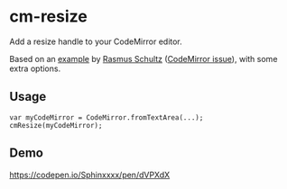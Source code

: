 # cm-resize
Add a resize handle to your CodeMirror editor.

Based on an  [example](https://jsfiddle.net/mindplay/rs2L2vtb/2/) by [Rasmus Schultz](https://github.com/mindplay-dk) ([CodeMirror issue](https://github.com/codemirror/CodeMirror/issues/850)), with some extra options.

## Usage ##

    var myCodeMirror = CodeMirror.fromTextArea(...);
    cmResize(myCodeMirror);

## Demo ##

https://codepen.io/Sphinxxxx/pen/dVPXdX

